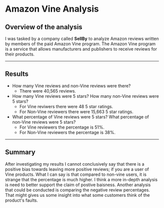 # Amazon Vine Analysis


## Overview of the analysis
I was tasked by a company called **SellBy** to analyze Amazon reviews written by members of the paid Amazon Vine program. The Amazon Vine program is a service that allows manufacturers and publishers to receive reviews for their products.

----------------------------------------------------------------------------------------------------------------------------

## Results 
- How many Vine reviews and non-Vine reviews were there?
  - There were 40,565 reviews.
- How many Vine reviews were 5 stars? How many non-Vine reviews were 5 stars?
  - For Vine reviwers there were 48 5 star ratings.
  - For  Non-Vine reviewers there were 15,663 5 star ratings.
- What percentage of Vine reviews were 5 stars? What percentage of non-Vine reviews were 5 stars?
  - For Vine reviewers the percentage is 51%.
  - For Non-Vine reviewers the percentage is 38%.
  
------------------------------------------------------------------------------------------------------------------------------
  
  
 ## Summary
 After investigating my results I cannot conclusively say that there is a positive bias towards leaving more positive reviews; if you are a user of Vine products. What I can say is that compared to non-vine users, it is strange that the percentage is much higher. I think a more in-depth analysis is need to better support the claim of postive baisness. Another analysis that could be conducted is comparing the negative review percentages. That might gives us some insight into what some customers think of the product's faults.
